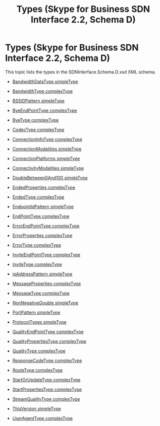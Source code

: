 ﻿---
title: Types (Skype for Business SDN Interface 2.2, Schema D)
TOCTitle: Types (Skype for Business SDN Interface 2.2, Schema D)
ms:assetid: 2901812c-2ffd-a81e-2cf3-854f96bf9b7a
ms:mtpsurl: https://msdn.microsoft.com/en-us/library/Mt171041(v=office.16)
ms:contentKeyID: 65855619
ms.date: 08/24/2015
mtps_version: v=office.16
---

# Types (Skype for Business SDN Interface 2.2, Schema D)

This topic lists the types in the SDNInterface.Schema.D.xsd XML schema.


  - [BandwidthDataType simpleType](bandwidthdatatype-simpletype-skype-for-business-sdn-interface-2-2-schema-d.md)

  - [BandwidthType complexType](bandwidthtype-complextype-skype-for-business-sdn-interface-2-2-schema-d.md)

  - [BSSIDPattern simpleType](bssidpattern-simpletype-skype-for-business-sdn-interface-2-2-schema-d.md)

  - [ByeEndPointType complexType](byeendpointtype-complextype-skype-for-business-sdn-interface-2-2-schema-d.md)

  - [ByeType complexType](byetype-complextype-skype-for-business-sdn-interface-2-2-schema-d.md)

  - [CodecType complexType](codectype-complextype-skype-for-business-sdn-interface-2-2-schema-d.md)

  - [ConnectionInfoType complexType](connectioninfotype-complextype-skype-for-business-sdn-interface-2-2-schema-d.md)

  - [ConnectionModalities simpleType](connectionmodalities-simpletype-skype-for-business-sdn-interface-2-2-schema-d.md)

  - [ConnectionPlatforms simpleType](connectionplatforms-simpletype-skype-for-business-sdn-interface-2-2-schema-d.md)

  - [ConnectivityModalities simpleType](connectivitymodalities-simpletype-skype-for-business-sdn-interface-2-2-schema-d.md)

  - [DoubleBetween0And100 simpleType](doublebetween0and100-simpletype-skype-for-business-sdn-interface-2-2-schema-d.md)

  - [EndedProperties complexType](endedproperties-complextype-skype-for-business-sdn-interface-2-2-schema-d.md)

  - [EndedType complexType](endedtype-complextype-skype-for-business-sdn-interface-2-2-schema-d.md)

  - [EndpointIdPattern simpleType](endpointidpattern-simpletype-skype-for-business-sdn-interface-2-2-schema-d.md)

  - [EndPointType complexType](endpointtype-complextype-skype-for-business-sdn-interface-2-2-schema-d.md)

  - [ErrorEndPointType complexType](errorendpointtype-complextype-skype-for-business-sdn-interface-2-2-schema-d.md)

  - [ErrorProperties complexType](errorproperties-complextype-skype-for-business-sdn-interface-2-2-schema-d.md)

  - [ErrorType complexType](errortype-complextype-skype-for-business-sdn-interface-2-2-schema-d.md)

  - [InviteEndPointType complexType](inviteendpointtype-complextype-skype-for-business-sdn-interface-2-2-schema-d.md)

  - [InviteType complexType](invitetype-complextype-skype-for-business-sdn-interface-2-2-schema-d.md)

  - [ipAddressPattern simpleType](ipaddresspattern-simpletype-skype-for-business-sdn-interface-2-2-schema-d.md)

  - [MessageProperties complexType](messageproperties-complextype-skype-for-business-sdn-interface-2-2-schema-d.md)

  - [MessageType complexType](messagetype-complextype-skype-for-business-sdn-interface-2-2-schema-d.md)

  - [NonNegativeDouble simpleType](nonnegativedouble-simpletype-skype-for-business-sdn-interface-2-2-schema-d.md)

  - [PortPattern simpleType](portpattern-simpletype-skype-for-business-sdn-interface-2-2-schema-d.md)

  - [ProtocolTypes simpleType](protocoltypes-simpletype-skype-for-business-sdn-interface-2-2-schema-d.md)

  - [QualityEndPointType complexType](qualityendpointtype-complextype-skype-for-business-sdn-interface-2-2-schema-d.md)

  - [QualityPropertiesType complexType](qualitypropertiestype-complextype-skype-for-business-sdn-interface-2-2-schema-d.md)

  - [QualityType complexType](qualitytype-complextype-skype-for-business-sdn-interface-2-2-schema-d.md)

  - [ResponseCodeType complexType](responsecodetype-complextype-skype-for-business-sdn-interface-2-2-schema-d.md)

  - [RouteType complexType](routetype-complextype-skype-for-business-sdn-interface-2-2-schema-d.md)

  - [StartOrUpdateType complexType](startorupdatetype-complextype-skype-for-business-sdn-interface-2-2-schema-d.md)

  - [StartPropertiesType complexType](startpropertiestype-complextype-skype-for-business-sdn-interface-2-2-schema-d.md)

  - [StreamQualityType complexType](streamqualitytype-complextype-skype-for-business-sdn-interface-2-2-schema-d.md)

  - [ThisVersion simpleType](thisversion-simpletype-skype-for-business-sdn-interface-2-2-schema-d.md)

  - [UserAgentType complexType](useragenttype-complextype-skype-for-business-sdn-interface-2-2-schema-d.md)

